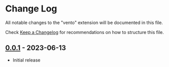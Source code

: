 # Change Log
All notable changes to the "vento" extension will be documented in this file.

Check [Keep a Changelog](http://keepachangelog.com/) for recommendations on how
to structure this file.

## [0.0.1] - 2023-06-13
- Initial release

[0.0.1]: https://github.com/oscarotero/vscode-vento/releases/tag/v0.0.1
